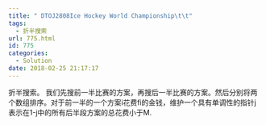 ```yaml
---
title: " DTOJ2808Ice Hockey World Championship\t\t"
tags:
  - 折半搜索
url: 775.html
id: 775
categories:
  - Solution
date: 2018-02-25 21:17:17
---
```


折半搜索。 我们先搜前一半比赛的方案，再搜后一半比赛的方案。然后分别将两个数组排序。对于前一半的一个方案i花费fi的金钱，维护一个具有单调性的指针j表示在1-j中的所有后半段方案的总花费小于M.